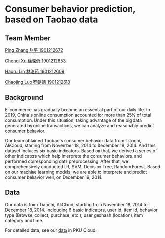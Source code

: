# Consumer behavior prediction, based on Taobao data
## Team Member
[Ping Zhang 张平 1901212672](https://github.com/Parametric3) </p>
[Chenqi Xu 徐琛奇 1901212653](https://github.com/XuChenqi) </p>
[Haoru Lin 林浩茹 1901212609](https://github.com/HalinaLin) </p>
[Chaojing Luo 罗朝婧 1901212618](https://github.com/crystallake27) </p>
## Background
E-commerce has gradually become an essential part of our daily life. In 2019, China's online consumption accounted for more than 25% of total consumption. Under this situation, taking advantage of the big data generated by online transactions, we can analyze and reasonably predict consumer behavior.</p>
Our team obtained Taobao's consumer behavior data from Tianchi, AliCloud, starting from November 18, 2014 to December 18, 2014. And this dataset includes six basic indicators. Based on that, we derived a series of other indicators which help interprete the consumer behaviors, and performed corresponding data preprocessing. After that, we comprehensively conducted LR, SVM, Decision Tree, Random Forest. Based on our machine learning models, we are able to interprete and predict consumer behavior well, on December 19, 2014.
## Data
Our data is from Tianchi, AliCloud, starting from November 18, 2014 to December 18, 2014. Inclouding 6 basic indicators, user id, item id, behavior type (Browse, collect, purchase, etc.), user geohash (location), item category and time.</p>
For detailed data, see our [data](https://disk.pku.edu.cn:443/link/2B3214E55199700FDB7D21C86F93A9E7) in PKU Cloud.
